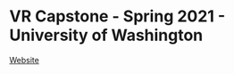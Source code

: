 # VR Capstone - Spring 2021 - University of Washington
[Website](https://uwrealitylab.github.io/xrcapstone21sp-team1/)
